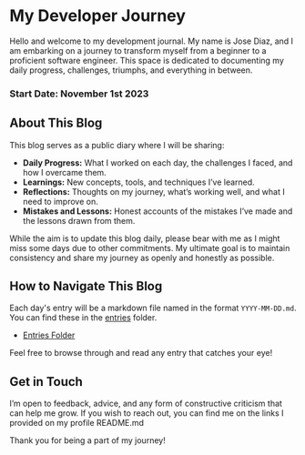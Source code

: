 # My Developer Journey

Hello and welcome to my development journal. My name is Jose Diaz, and I am embarking on a journey to transform myself from a beginner to a proficient software engineer. This space is dedicated to documenting my daily progress, challenges, triumphs, and everything in between.

### Start Date: November 1st 2023

## About This Blog

This blog serves as a public diary where I will be sharing:

- **Daily Progress:** What I worked on each day, the challenges I faced, and how I overcame them.
- **Learnings:** New concepts, tools, and techniques I’ve learned.
- **Reflections:** Thoughts on my journey, what’s working well, and what I need to improve on.
- **Mistakes and Lessons:** Honest accounts of the mistakes I’ve made and the lessons drawn from them.

While the aim is to update this blog daily, please bear with me as I might miss some days due to other commitments. My ultimate goal is to maintain consistency and share my journey as openly and honestly as possible.

## How to Navigate This Blog

Each day's entry will be a markdown file named in the format `YYYY-MM-DD.md`. You can find these in the [entries](entries) folder.

- [Entries Folder](entries)

Feel free to browse through and read any entry that catches your eye!

## Get in Touch

I’m open to feedback, advice, and any form of constructive criticism that can help me grow. If you wish to reach out, you can find me on the links I provided on my profile README.md

Thank you for being a part of my journey!

